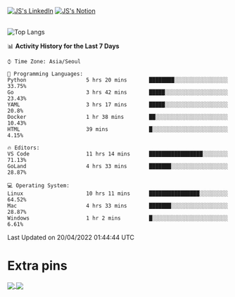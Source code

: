 
[![JS's LinkedIn](https://img.shields.io/badge/LinkedIn-blue?style=for-the-badge&logo=linkedin)](https://www.linkedin.com/in/jaeseung-lee-5a2a32139/) 
[![JS's Notion](https://img.shields.io/badge/Notion-black?style=for-the-badge&logo=notion)](https://bit.ly/ljswiki1) <br><br>
<!-- ![JS's GitHub stats](https://github-readme-stats-lemon-five.vercel.app/api?username=tkxkd0159&hide=contribs,prs,stars,issues&show_icons=true&theme=react&include_all_commits=true)   -->
![Top Langs](https://github-readme-stats-lemon-five.vercel.app/api/top-langs/?username=tkxkd0159&layout=compact&hide=jupyter%20notebook,scss,html,css&langs_count=10)  


<!--START_SECTION:waka-->
📊 **Activity History for the Last 7 Days** 

```text
⌚︎ Time Zone: Asia/Seoul

💬 Programming Languages: 
Python                   5 hrs 20 mins       ████████░░░░░░░░░░░░░░░░░   33.75% 
Go                       3 hrs 42 mins       █████░░░░░░░░░░░░░░░░░░░░   23.43% 
YAML                     3 hrs 17 mins       █████░░░░░░░░░░░░░░░░░░░░   20.8% 
Docker                   1 hr 38 mins        ██░░░░░░░░░░░░░░░░░░░░░░░   10.43% 
HTML                     39 mins             █░░░░░░░░░░░░░░░░░░░░░░░░   4.15%

🔥 Editors: 
VS Code                  11 hrs 14 mins      █████████████████░░░░░░░░   71.13% 
GoLand                   4 hrs 33 mins       ███████░░░░░░░░░░░░░░░░░░   28.87%

💻 Operating System: 
Linux                    10 hrs 11 mins      ████████████████░░░░░░░░░   64.52% 
Mac                      4 hrs 33 mins       ███████░░░░░░░░░░░░░░░░░░   28.87% 
Windows                  1 hr 2 mins         █░░░░░░░░░░░░░░░░░░░░░░░░   6.61%

```


 Last Updated on 20/04/2022 01:44:44 UTC
<!--END_SECTION:waka-->

# Extra pins
<a href="https://github.com/tkxkd0159/go-chain">
  <img align="center" src="https://github-readme-stats-lemon-five.vercel.app/api/pin/?username=tkxkd0159&repo=go-chain&theme=react" />
</a>
<a href="https://github.com/tkxkd0159/dsalgo">
  <img align="center" src="https://github-readme-stats-lemon-five.vercel.app/api/pin/?username=tkxkd0159&repo=dsalgo&theme=react" />
</a>

<!---
- 🔭 I’m currently working on ...
- 🌱 I’m currently learning blockchain and distributed network
- 👯 I’m looking to collaborate on ...
- 🤔 I’m looking for help with ...
- 💬 Ask me about ...
- 📫 How to reach me: ...
- 😄 Pronouns: ...
- ⚡ Fun fact: ...
-->
